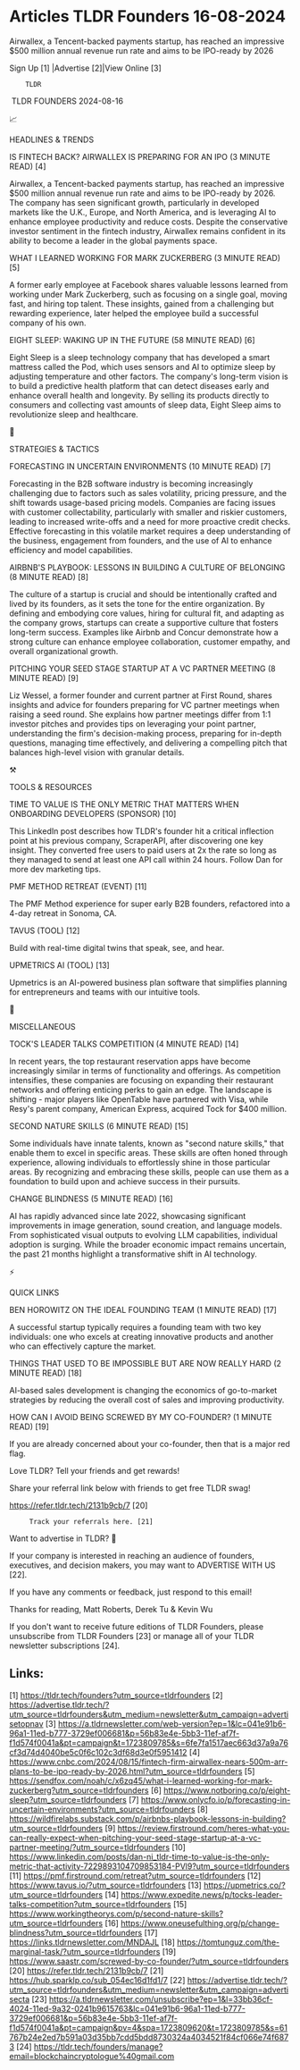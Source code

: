# Articles TLDR Founders 16-08-2024

Airwallex, a Tencent-backed payments startup, has reached an
impressive $500 million annual revenue run rate and aims to be
IPO-ready by 2026  

 Sign Up [1] |Advertise [2]|View Online [3] 

		TLDR 

 TLDR FOUNDERS 2024-08-16

📈 

HEADLINES & TRENDS

 IS FINTECH BACK? AIRWALLEX IS PREPARING FOR AN IPO (3 MINUTE READ)
[4] 

 Airwallex, a Tencent-backed payments startup, has reached an
impressive $500 million annual revenue run rate and aims to be
IPO-ready by 2026. The company has seen significant growth,
particularly in developed markets like the U.K., Europe, and North
America, and is leveraging AI to enhance employee productivity and
reduce costs. Despite the conservative investor sentiment in the
fintech industry, Airwallex remains confident in its ability to become
a leader in the global payments space. 

 WHAT I LEARNED WORKING FOR MARK ZUCKERBERG (3 MINUTE READ) [5] 

 A former early employee at Facebook shares valuable lessons learned
from working under Mark Zuckerberg, such as focusing on a single goal,
moving fast, and hiring top talent. These insights, gained from a
challenging but rewarding experience, later helped the employee build
a successful company of his own. 

 EIGHT SLEEP: WAKING UP IN THE FUTURE (58 MINUTE READ) [6] 

 Eight Sleep is a sleep technology company that has developed a smart
mattress called the Pod, which uses sensors and AI to optimize sleep
by adjusting temperature and other factors. The company's long-term
vision is to build a predictive health platform that can detect
diseases early and enhance overall health and longevity. By selling
its products directly to consumers and collecting vast amounts of
sleep data, Eight Sleep aims to revolutionize sleep and healthcare. 

🧠 

STRATEGIES & TACTICS

 FORECASTING IN UNCERTAIN ENVIRONMENTS (10 MINUTE READ) [7] 

 Forecasting in the B2B software industry is becoming increasingly
challenging due to factors such as sales volatility, pricing pressure,
and the shift towards usage-based pricing models. Companies are facing
issues with customer collectability, particularly with smaller and
riskier customers, leading to increased write-offs and a need for more
proactive credit checks. Effective forecasting in this volatile market
requires a deep understanding of the business, engagement from
founders, and the use of AI to enhance efficiency and model
capabilities. 

 AIRBNB'S PLAYBOOK: LESSONS IN BUILDING A CULTURE OF BELONGING (8
MINUTE READ) [8] 

 The culture of a startup is crucial and should be intentionally
crafted and lived by its founders, as it sets the tone for the entire
organization. By defining and embodying core values, hiring for
cultural fit, and adapting as the company grows, startups can create a
supportive culture that fosters long-term success. Examples like
Airbnb and Concur demonstrate how a strong culture can enhance
employee collaboration, customer empathy, and overall organizational
growth. 

 PITCHING YOUR SEED STAGE STARTUP AT A VC PARTNER MEETING (8 MINUTE
READ) [9] 

 Liz Wessel, a former founder and current partner at First Round,
shares insights and advice for founders preparing for VC partner
meetings when raising a seed round. She explains how partner meetings
differ from 1:1 investor pitches and provides tips on leveraging your
point partner, understanding the firm's decision-making process,
preparing for in-depth questions, managing time effectively, and
delivering a compelling pitch that balances high-level vision with
granular details. 

⚒️ 

TOOLS & RESOURCES

 TIME TO VALUE IS THE ONLY METRIC THAT MATTERS WHEN ONBOARDING
DEVELOPERS (SPONSOR) [10] 

 This LinkedIn post describes how TLDR's founder hit a critical
inflection point at his previous company, ScraperAPI, after
discovering one key insight. They converted free users to paid users
at 2x the rate so long as they managed to send at least one API call
within 24 hours. Follow Dan for more dev marketing tips. 

 PMF METHOD RETREAT (EVENT) [11] 

 The PMF Method experience for super early B2B founders, refactored
into a 4-day retreat in Sonoma, CA. 

 TAVUS (TOOL) [12] 

 Build with real-time digital twins that speak, see, and hear. 

 UPMETRICS AI (TOOL) [13] 

 Upmetrics is an AI-powered business plan software that simplifies
planning for entrepreneurs and teams with our intuitive tools. 

🎁 

MISCELLANEOUS

 TOCK'S LEADER TALKS COMPETITION (4 MINUTE READ) [14] 

 In recent years, the top restaurant reservation apps have become
increasingly similar in terms of functionality and offerings. As
competition intensifies, these companies are focusing on expanding
their restaurant networks and offering enticing perks to gain an edge.
The landscape is shifting - major players like OpenTable have
partnered with Visa, while Resy's parent company, American Express,
acquired Tock for $400 million. 

 SECOND NATURE SKILLS (6 MINUTE READ) [15] 

 Some individuals have innate talents, known as "second nature
skills," that enable them to excel in specific areas. These skills are
often honed through experience, allowing individuals to effortlessly
shine in those particular areas. By recognizing and embracing these
skills, people can use them as a foundation to build upon and achieve
success in their pursuits. 

 CHANGE BLINDNESS (5 MINUTE READ) [16] 

 AI has rapidly advanced since late 2022, showcasing significant
improvements in image generation, sound creation, and language models.
From sophisticated visual outputs to evolving LLM capabilities,
individual adoption is surging. While the broader economic impact
remains uncertain, the past 21 months highlight a transformative shift
in AI technology. 

⚡ 

QUICK LINKS

 BEN HOROWITZ ON THE IDEAL FOUNDING TEAM (1 MINUTE READ) [17] 

 A successful startup typically requires a founding team with two key
individuals: one who excels at creating innovative products and
another who can effectively capture the market. 

 THINGS THAT USED TO BE IMPOSSIBLE BUT ARE NOW REALLY HARD (2 MINUTE
READ) [18] 

 AI-based sales development is changing the economics of go-to-market
strategies by reducing the overall cost of sales and improving
productivity. 

 HOW CAN I AVOID BEING SCREWED BY MY CO-FOUNDER? (1 MINUTE READ) [19] 

 If you are already concerned about your co-founder, then that is a
major red flag. 

Love TLDR? Tell your friends and get rewards!

 Share your referral link below with friends to get free TLDR swag! 

 https://refer.tldr.tech/2131b9cb/7 [20] 

		 Track your referrals here. [21] 

Want to advertise in TLDR? 📰

 If your company is interested in reaching an audience of founders,
executives, and decision makers, you may want to ADVERTISE WITH US
[22]. 

 If you have any comments or feedback, just respond to this email! 

Thanks for reading, 
Matt Roberts, Derek Tu & Kevin Wu 

If you don't want to receive future editions of TLDR Founders, please
unsubscribe from TLDR Founders [23] or manage all of your TLDR
newsletter subscriptions [24]. 

 

Links:
------
[1] https://tldr.tech/founders?utm_source=tldrfounders
[2] https://advertise.tldr.tech/?utm_source=tldrfounders&utm_medium=newsletter&utm_campaign=advertisetopnav
[3] https://a.tldrnewsletter.com/web-version?ep=1&lc=041e91b6-96a1-11ed-b777-3729ef006681&p=56b83e4e-5bb3-11ef-af7f-f1d574f0041a&pt=campaign&t=1723809785&s=6fe7fa1517aec663d37a9a76cf3d74d4040be5c0f6c102c3df68d3e0f5951412
[4] https://www.cnbc.com/2024/08/15/fintech-firm-airwallex-nears-500m-arr-plans-to-be-ipo-ready-by-2026.html?utm_source=tldrfounders
[5] https://sendfox.com/noah/c/x6zq45/what-i-learned-working-for-mark-zuckerberg?utm_source=tldrfounders
[6] https://www.notboring.co/p/eight-sleep?utm_source=tldrfounders
[7] https://www.onlycfo.io/p/forecasting-in-uncertain-environments?utm_source=tldrfounders
[8] https://wildfirelabs.substack.com/p/airbnbs-playbook-lessons-in-building?utm_source=tldrfounders
[9] https://review.firstround.com/heres-what-you-can-really-expect-when-pitching-your-seed-stage-startup-at-a-vc-partner-meeting/?utm_source=tldrfounders
[10] https://www.linkedin.com/posts/dan-ni_tldr-time-to-value-is-the-only-metric-that-activity-7229893104709853184-PVl9?utm_source=tldrfounders
[11] https://pmf.firstround.com/retreat?utm_source=tldrfounders
[12] https://www.tavus.io/?utm_source=tldrfounders
[13] https://upmetrics.co/?utm_source=tldrfounders
[14] https://www.expedite.news/p/tocks-leader-talks-competition?utm_source=tldrfounders
[15] https://www.workingtheorys.com/p/second-nature-skills?utm_source=tldrfounders
[16] https://www.oneusefulthing.org/p/change-blindness?utm_source=tldrfounders
[17] https://links.tldrnewsletter.com/MNDAJL
[18] https://tomtunguz.com/the-marginal-task/?utm_source=tldrfounders
[19] https://www.saastr.com/screwed-by-co-founder/?utm_source=tldrfounders
[20] https://refer.tldr.tech/2131b9cb/7
[21] https://hub.sparklp.co/sub_054ec16d1fd1/7
[22] https://advertise.tldr.tech/?utm_source=tldrfounders&utm_medium=newsletter&utm_campaign=advertisecta
[23] https://a.tldrnewsletter.com/unsubscribe?ep=1&l=33bb36cf-4024-11ed-9a32-0241b9615763&lc=041e91b6-96a1-11ed-b777-3729ef006681&p=56b83e4e-5bb3-11ef-af7f-f1d574f0041a&pt=campaign&pv=4&spa=1723809620&t=1723809785&s=61767b24e2ed7b591a03d35bb7cdd5bdd8730324a4034521f84cf066e74f6873
[24] https://tldr.tech/founders/manage?email=blockchaincryptologue%40gmail.com